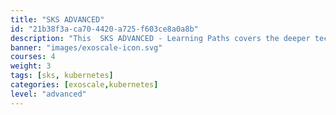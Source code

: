 ```yaml
---
title: "SKS ADVANCED"
id: "21b38f3a-ca70-4420-a725-f603ce8a0a8b"
description: "This  SKS ADVANCED - Learning Paths covers the deeper technical topics of (managed) Kubernetes for an expert audience and conveys the benefits of containers and container orchestration for modern IT scenarios. It will help you learn how to leverage this new technology, use the terminology associated, understand the components and functions, and why these new technologies are so important."
banner: "images/exoscale-icon.svg"
courses: 4
weight: 3
tags: [sks, kubernetes]
categories: [exoscale,kubernetes]
level: "advanced"
---
```

